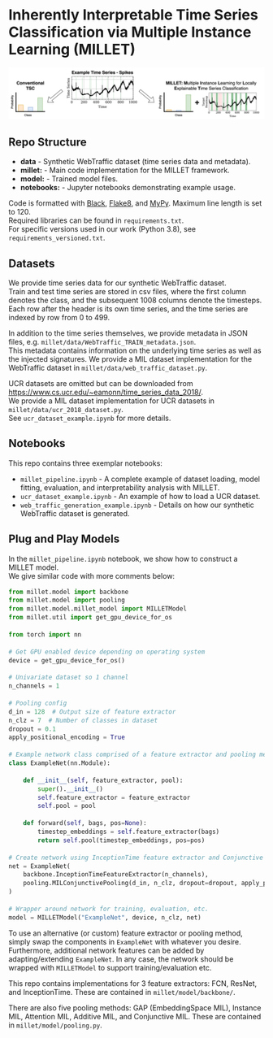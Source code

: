 [//]: # ( Copyright Amazon.com, Inc. or its affiliates. All Rights Reserved.)
[//]: # ( SPDX-License-Identifier: Apache-2.0)

# Inherently Interpretable Time Series Classification via Multiple Instance Learning (MILLET)

![](MILLET_Overview.png)

## Repo Structure

* **data** - Synthetic WebTraffic dataset (time series data and metadata).
* **millet:** - Main code implementation for the MILLET framework.
* **model:** - Trained model files.
* **notebooks:** - Jupyter notebooks demonstrating example usage.

Code is formatted with [Black](https://black.readthedocs.io/en/stable/), [Flake8](https://flake8.pycqa.org/en/latest/),
and [MyPy](https://mypy.readthedocs.io/en/stable/). Maximum line length is set to 120.  
Required libraries can be found in `requirements.txt`.  
For specific versions used in our work (Python 3.8), see `requirements_versioned.txt`.

## Datasets

We provide time series data for our synthetic WebTraffic dataset.  
Train and test time series are stored in csv files, where the first column denotes the class,
and the subsequent 1008 columns denote the timesteps.  
Each row after the header is its own time series, and the time series are indexed by row from 0 to 499.  

In addition to the time series themselves, we provide metadata in JSON files,
e.g. `millet/data/WebTraffic_TRAIN_metadata.json`.  
This metadata contains information on the underlying time series as well as the injected signatures.
We provide a MIL dataset implementation for the WebTraffic dataset in `millet/data/web_traffic_dataset.py`.

UCR datasets are omitted but can be downloaded from https://www.cs.ucr.edu/~eamonn/time_series_data_2018/.  
We provide a MIL dataset implementation for UCR datasets in `millet/data/ucr_2018_dataset.py`.  
See `ucr_dataset_example.ipynb` for more details.

## Notebooks

This repo contains three exemplar notebooks:

* `millet_pipeline.ipynb` - A complete example of dataset loading, model fitting, evaluation, and interpretability
analysis with MILLET.
* `ucr_dataset_example.ipynb` - An example of how to load a UCR dataset.
* `web_traffic_generation_example.ipynb` - Details on how our synthetic WebTraffic dataset is generated.

## Plug and Play Models

In the `millet_pipeline.ipynb` notebook, we show how to construct a MILLET model.  
We give similar code with more comments below:

```python
from millet.model import backbone
from millet.model import pooling
from millet.model.millet_model import MILLETModel
from millet.util import get_gpu_device_for_os

from torch import nn

# Get GPU enabled device depending on operating system
device = get_gpu_device_for_os()

# Univariate dataset so 1 channel
n_channels = 1

# Pooling config
d_in = 128  # Output size of feature extractor
n_clz = 7  # Number of classes in dataset
dropout = 0.1
apply_positional_encoding = True

# Example network class comprised of a feature extractor and pooling method
class ExampleNet(nn.Module):

    def __init__(self, feature_extractor, pool):
        super().__init__()
        self.feature_extractor = feature_extractor
        self.pool = pool

    def forward(self, bags, pos=None):
        timestep_embeddings = self.feature_extractor(bags)
        return self.pool(timestep_embeddings, pos=pos)

# Create network using InceptionTime feature extractor and Conjunctive Pooling
net = ExampleNet(
    backbone.InceptionTimeFeatureExtractor(n_channels),
    pooling.MILConjunctivePooling(d_in, n_clz, dropout=dropout, apply_positional_encoding=apply_positional_encoding)
)

# Wrapper around network for training, evaluation, etc.
model = MILLETModel("ExampleNet", device, n_clz, net)
```

To use an alternative (or custom) feature extractor or pooling method, simply swap the components in `ExampleNet`
with whatever you desire.
Furthermore, additional network features can be added by adapting/extending `ExampleNet`.
In any case, the network should be wrapped with `MILLETModel` to support training/evaluation etc.  

This repo contains implementations for 3 feature extractors: FCN, ResNet, and InceptionTime.
These are contained in `millet/model/backbone/`.

There are also five pooling methods: GAP (EmbeddingSpace MIL), Instance MIL, Attention MIL, Additive MIL, 
and Conjunctive MIL. These are contained in `millet/model/pooling.py`.
